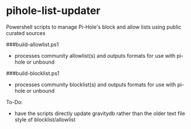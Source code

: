# pihole-list-updater
Powershell scripts to manage Pi-Hole's block and allow lists using public curated sources

###build-allowlist.ps1
* processes community allowlist(s) and outputs formats for use with pi-hole or unbound	

###build-blocklist.ps1
* processes community blocklist(s) and outputs formats for use with pi-hole or unbound	

To-Do:
* have the scripts directly update gravitydb rather than the older text file style of blocklist/allowlist
